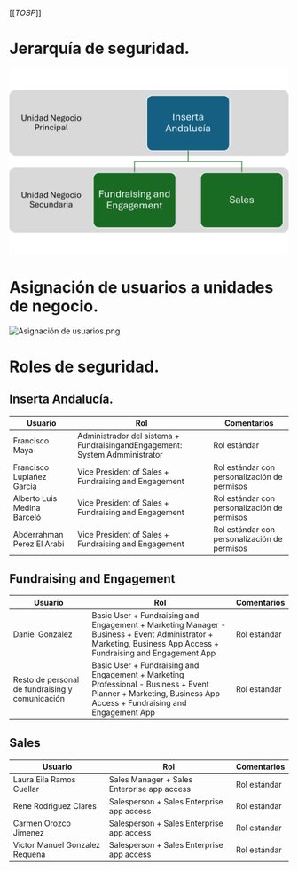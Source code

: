 [[_TOSP_]]

# Jerarquía de seguridad.
![Estructura seguridad.png](/.attachments/Estructura%20seguridad-d752a6d2-4094-4392-91b8-451a2ddcaf4d.png)

# Asignación de usuarios a unidades de negocio.
![Asignación de usuarios.png](/.attachments/Asignación%20de%20usuarios-fd007d20-4c02-40ed-96d9-1762290a18b7.png)

# Roles de seguridad.
## Inserta Andalucía.

| Usuario | Rol | Comentarios |
|--|--|--|
| Francisco Maya | Administrador del sistema + FundraisingandEngagement: System Admministrator | Rol estándar |
| Francisco Lupiañez Garcia | Vice President of Sales + Fundraising and Engagement | Rol estándar con personalización de permisos |
| Alberto Luis Medina Barceló | Vice President of Sales + Fundraising and Engagement | Rol estándar con personalización de permisos |
| Abderrahman Perez El Arabi | Vice President of Sales + Fundraising and Engagement | Rol estándar con personalización de permisos |

## Fundraising and Engagement
| Usuario | Rol | Comentarios |
|--|--|--|
| Daniel Gonzalez | Basic User + Fundraising and Engagement + Marketing Manager - Business + Event Administrator + Marketing, Business App Access + Fundraising and Engagement App | Rol estándar |
| Resto de personal de fundraising y comunicación | Basic User + Fundraising and Engagement + Marketing Professional - Business + Event Planner + Marketing, Business App Access + Fundraising and Engagement App | Rol estándar |

## Sales
| Usuario | Rol | Comentarios |
|--|--|--|
| Laura Eila Ramos Cuellar | Sales Manager + Sales Enterprise app access | Rol estándar |
| Rene Rodriguez Clares | Salesperson + Sales Enterprise app access | Rol estándar |
| Carmen Orozco Jimenez | Salesperson + Sales Enterprise app access | Rol estándar |
| Victor Manuel Gonzalez Requena | Salesperson + Sales Enterprise app access | Rol estándar |
